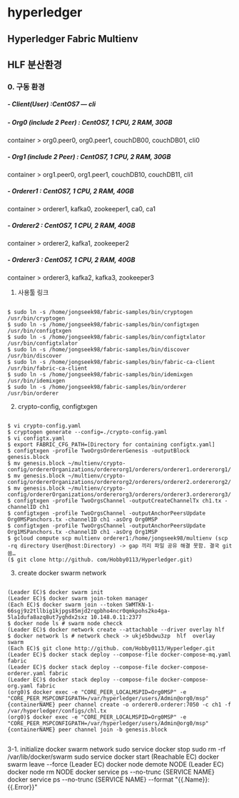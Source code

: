 # hyperledger
## Hyperledger Fabric Multienv

## HLF 분산환경

### 0. 구동 환경
##### - Client(User) :CentOS7 — cli
##### - Org0 (include 2 Peer) : CentOS7, 1 CPU, 2 RAM, 30GB
   container > org0.peer0, org0.peer1, couchDB00, couchDB01, cli0
##### - Org1 (include 2 Peer) : CentOS7, 1 CPU, 2 RAM, 30GB
   container > org1.peer0, org1.peer1, couchDB10, couchDB11, cli1

##### - Orderer1 : CentOS7, 1 CPU, 2 RAM, 40GB 
   container > orderer1, kafka0, zookeeper1, ca0, ca1 
##### - Orderer2 : CentOS7, 1 CPU, 2 RAM, 40GB 
   container > orderer2, kafka1, zookeeper2
##### - Orderer3 : CentOS7, 1 CPU, 2 RAM, 40GB 
   container > orderer3, kafka2, kafka3,  zookeeper3

1. 사용툴 링크
<pre><code>
$ sudo ln -s /home/jongseek98/fabric-samples/bin/cryptogen /usr/bin/cryptogen
$ sudo ln -s /home/jongseek98/fabric-samples/bin/configtxgen /usr/bin/configtxgen
$ sudo ln -s /home/jongseek98/fabric-samples/bin/configtxlator /usr/bin/configtxlator
$ sudo ln -s /home/jongseek98/fabric-samples/bin/discover /usr/bin/discover
$ sudo ln -s /home/jongseek98/fabric-samples/bin/fabric-ca-client /usr/bin/fabric-ca-client
$ sudo ln -s /home/jongseek98/fabric-samples/bin/idemixgen /usr/bin/idemixgen
$ sudo ln -s /home/jongseek98/fabric-samples/bin/orderer /usr/bin/orderer
</code></pre>


2. crypto-config, configtxgen
<pre><code>
$ vi crypto-config.yaml
$ cryptogen generate --config=./crypto-config.yaml
$ vi configtx.yaml
$ export FABRIC_CFG_PATH=[Directory for containing configtx.yaml]
$ configtxgen -profile TwoOrgsOrdererGenesis -outputBlock genesis.block
$ mv genesis.block ~/multienv/crypto-config/ordererOrganizations/ordererorg1/orderers/orderer1.ordererorg1/
$ mv genesis.block ~/multienv/crypto-config/ordererOrganizations/ordererorg2/orderers/orderer2.ordererorg2/
$ mv genesis.block ~/multienv/crypto-config/ordererOrganizations/ordererorg3/orderers/orderer3.ordererorg3/
$ configtxgen -profile TwoOrgsChannel -outputCreateChannelTx ch1.tx -channelID ch1
$ configtxgen -profile TwoOrgsChannel -outputAnchorPeersUpdate Org0MSPanchors.tx -channelID ch1 -asOrg Org0MSP
$ configtxgen -profile TwoOrgsChannel -outputAnchorPeersUpdate Org1MSPanchors.tx -channelID ch1 -asOrg Org1MSP
$ gcloud compute scp multienv orderer1:/home/jongseek98/multienv (scp -rq directory User@host:Directory) -> gap 끼리 파일 공유 해결 못함. 결국 git 씀…
($ git clone http://github. com/Hobby0113/Hyperledger.git)
</code></pre>

3. create docker swarm network
<pre><code>
(Leader EC)$ docker swarm init
(Leader EC)$ docker swarm join-token manager
(Each EC)$ docker swarm join --token SWMTKN-1-66sgj9z2tllbig1kjpgs85mjd2rqpbho4ncr0qmkpohs2ko4ga-5la1dufa8azq8ut7yghdx2sxz 10.148.0.11:2377
$ docker node ls # swarm node checck
(Leader EC)$ docker network create --attachable --driver overlay hlf
$ docker network ls # network check -> ukje5bdwu3zp  hlf  overlay  swarm
(Each EC)$ git clone http://github. com/Hobby0113/Hyperledger.git
(Leader EC)$ docker stack deploy --compose-file docker-compose-mq.yaml fabric
(Leader EC)$ docker stack deploy --compose-file docker-compose-orderer.yaml fabric   
(Leader EC)$ docker stack deploy --compose-file docker-compose-org.yaml fabric
(org0)$ docker exec -e "CORE_PEER_LOCALMSPID=Org0MSP" -e "CORE_PEER_MSPCONFIGPATH=/var/hyperledger/users/Admin@org0/msp" {containerNAME} peer channel create -o orderer0.orderer:7050 -c ch1 -f /var/hyperledger/configs/chl.tx
(org0)$ docker exec -e "CORE_PEER_LOCALMSPID=Org0MSP" -e "CORE_PEER_MSPCONFIGPATH=/var/hyperledger/users/Admin@org0/msp" {containerNAME} peer channel join -b genesis.block

</pre></code>
3-1. initialize docker swarm network
sudo service docker stop
sudo rm -rf /var/lib/docker/swarm
sudo service docker start
(Reachable EC) docker swarm leave --force
(Leader EC) docker node demote NODE
(Leader EC) docker node rm NODE
docker service ps --no-trunc {SERVICE NAME}
docker service ps --no-trunc {SERVICE NAME} --format "{{.Name}}: {{.Error}}"















